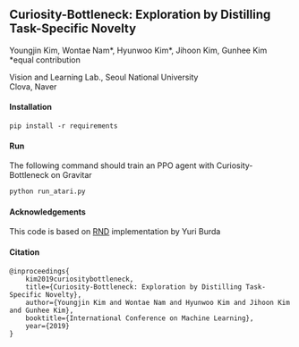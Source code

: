 ## Curiosity-Bottleneck: Exploration by Distilling Task-Specific Novelty ##

Youngjin Kim, Wontae Nam*, Hyunwoo Kim*, Jihoon Kim, Gunhee Kim<br/>
&#42;equal contribution

Vision and Learning Lab., Seoul National University<br/>
Clova, Naver

#### Installation
```
pip install -r requirements
```

#### Run

The following command should train an PPO agent with Curiosity-Bottleneck on Gravitar
```bash
python run_atari.py
```

#### Acknowledgements
This code is based on [RND](https://github.com/openai/random-network-distillation) implementation by Yuri Burda

#### Citation

```
@inproceedings{
	kim2019curiositybottleneck,
	title={Curiosity-Bottleneck: Exploration by Distilling Task-Specific Novelty},
	author={Youngjin Kim and Wontae Nam and Hyunwoo Kim and Jihoon Kim and Gunhee Kim},
	booktitle={International Conference on Machine Learning},
	year={2019}
}
```

